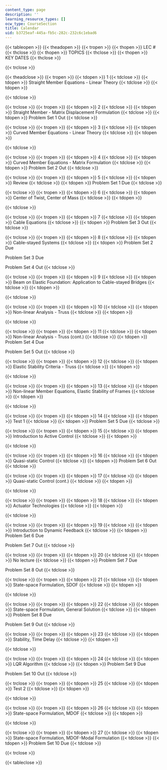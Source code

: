 ```yaml
---
content_type: page
description: ''
learning_resource_types: []
ocw_type: CourseSection
title: Calendar
uid: b3725eaf-445a-fb5c-282c-232c6c1ebad6
---
```


{{< tableopen >}}
{{< theadopen >}}
{{< tropen >}}
{{< thopen >}}
LEC #
{{< thclose >}}
{{< thopen >}}
TOPICS
{{< thclose >}}
{{< thopen >}}
KEY DATES
{{< thclose >}}

{{< trclose >}}

{{< theadclose >}}
{{< tropen >}}
{{< tdopen >}}
1
{{< tdclose >}}
{{< tdopen >}}
Straight Member Equations - Linear Theory
{{< tdclose >}}
{{< tdopen >}}

{{< tdclose >}}

{{< trclose >}}
{{< tropen >}}
{{< tdopen >}}
2
{{< tdclose >}}
{{< tdopen >}}
Straight Member - Matrix Displacement Formulation
{{< tdclose >}}
{{< tdopen >}}
Problem Set 1 Out
{{< tdclose >}}

{{< trclose >}}
{{< tropen >}}
{{< tdopen >}}
3
{{< tdclose >}}
{{< tdopen >}}
Curved Member Equations - Linear Theory
{{< tdclose >}}
{{< tdopen >}}

{{< tdclose >}}

{{< trclose >}}
{{< tropen >}}
{{< tdopen >}}
4
{{< tdclose >}}
{{< tdopen >}}
Curved Member Equations - Matrix Formulation
{{< tdclose >}}
{{< tdopen >}}
Problem Set 2 Out
{{< tdclose >}}

{{< trclose >}}
{{< tropen >}}
{{< tdopen >}}
5
{{< tdclose >}}
{{< tdopen >}}
Review
{{< tdclose >}}
{{< tdopen >}}
Problem Set 1 Due
{{< tdclose >}}

{{< trclose >}}
{{< tropen >}}
{{< tdopen >}}
6
{{< tdclose >}}
{{< tdopen >}}
Center of Twist, Center of Mass
{{< tdclose >}}
{{< tdopen >}}

{{< tdclose >}}

{{< trclose >}}
{{< tropen >}}
{{< tdopen >}}
7
{{< tdclose >}}
{{< tdopen >}}
Cable Equations
{{< tdclose >}}
{{< tdopen >}}
Problem Set 3 Out
{{< tdclose >}}

{{< trclose >}}
{{< tropen >}}
{{< tdopen >}}
8
{{< tdclose >}}
{{< tdopen >}}
Cable-stayed Systems
{{< tdclose >}}
{{< tdopen >}}
Problem Set 2 Due  
  
Problem Set 3 Due  
  
Problem Set 4 Out
{{< tdclose >}}

{{< trclose >}}
{{< tropen >}}
{{< tdopen >}}
9
{{< tdclose >}}
{{< tdopen >}}
Beam on Elastic Foundation: Application to Cable-stayed Bridges
{{< tdclose >}}
{{< tdopen >}}

{{< tdclose >}}

{{< trclose >}}
{{< tropen >}}
{{< tdopen >}}
10
{{< tdclose >}}
{{< tdopen >}}
Non-linear Analysis - Truss
{{< tdclose >}}
{{< tdopen >}}

{{< tdclose >}}

{{< trclose >}}
{{< tropen >}}
{{< tdopen >}}
11
{{< tdclose >}}
{{< tdopen >}}
Non-linear Analysis - Truss (cont.)
{{< tdclose >}}
{{< tdopen >}}
Problem Set 4 Due  
  
Problem Set 5 Out
{{< tdclose >}}

{{< trclose >}}
{{< tropen >}}
{{< tdopen >}}
12
{{< tdclose >}}
{{< tdopen >}}
Elastic Stability Criteria - Truss
{{< tdclose >}}
{{< tdopen >}}

{{< tdclose >}}

{{< trclose >}}
{{< tropen >}}
{{< tdopen >}}
13
{{< tdclose >}}
{{< tdopen >}}
Non-linear Member Equations, Elastic Stability of Frames
{{< tdclose >}}
{{< tdopen >}}

{{< tdclose >}}

{{< trclose >}}
{{< tropen >}}
{{< tdopen >}}
14
{{< tdclose >}}
{{< tdopen >}}
Test 1
{{< tdclose >}}
{{< tdopen >}}
Problem Set 5 Due
{{< tdclose >}}

{{< trclose >}}
{{< tropen >}}
{{< tdopen >}}
15
{{< tdclose >}}
{{< tdopen >}}
Introduction to Active Control
{{< tdclose >}}
{{< tdopen >}}

{{< tdclose >}}

{{< trclose >}}
{{< tropen >}}
{{< tdopen >}}
16
{{< tdclose >}}
{{< tdopen >}}
Quasi-static Control
{{< tdclose >}}
{{< tdopen >}}
Problem Set 6 Out
{{< tdclose >}}

{{< trclose >}}
{{< tropen >}}
{{< tdopen >}}
17
{{< tdclose >}}
{{< tdopen >}}
Quasi-static Control (cont.)
{{< tdclose >}}
{{< tdopen >}}

{{< tdclose >}}

{{< trclose >}}
{{< tropen >}}
{{< tdopen >}}
18
{{< tdclose >}}
{{< tdopen >}}
Actuator Technologies
{{< tdclose >}}
{{< tdopen >}}

{{< tdclose >}}

{{< trclose >}}
{{< tropen >}}
{{< tdopen >}}
19
{{< tdclose >}}
{{< tdopen >}}
Introduction to Dynamic Feedback
{{< tdclose >}}
{{< tdopen >}}
Problem Set 6 Due  
  
Problem Set 7 Out
{{< tdclose >}}

{{< trclose >}}
{{< tropen >}}
{{< tdopen >}}
20
{{< tdclose >}}
{{< tdopen >}}
No lecture
{{< tdclose >}}
{{< tdopen >}}
Problem Set 7 Due  
  
Problem Set 8 Out
{{< tdclose >}}

{{< trclose >}}
{{< tropen >}}
{{< tdopen >}}
21
{{< tdclose >}}
{{< tdopen >}}
State-space Formulation, SDOF
{{< tdclose >}}
{{< tdopen >}}

{{< tdclose >}}

{{< trclose >}}
{{< tropen >}}
{{< tdopen >}}
22
{{< tdclose >}}
{{< tdopen >}}
State-space Formulation, General Solution
{{< tdclose >}}
{{< tdopen >}}
Problem Set 8 Due  
  
Problem Set 9 Out
{{< tdclose >}}

{{< trclose >}}
{{< tropen >}}
{{< tdopen >}}
23
{{< tdclose >}}
{{< tdopen >}}
Stability, Time Delay
{{< tdclose >}}
{{< tdopen >}}

{{< tdclose >}}

{{< trclose >}}
{{< tropen >}}
{{< tdopen >}}
24
{{< tdclose >}}
{{< tdopen >}}
LQR Algorithm
{{< tdclose >}}
{{< tdopen >}}
Problem Set 9 Due  
  
Problem Set 10 Out
{{< tdclose >}}

{{< trclose >}}
{{< tropen >}}
{{< tdopen >}}
25
{{< tdclose >}}
{{< tdopen >}}
Test 2
{{< tdclose >}}
{{< tdopen >}}

{{< tdclose >}}

{{< trclose >}}
{{< tropen >}}
{{< tdopen >}}
26
{{< tdclose >}}
{{< tdopen >}}
State-space Formulation, MDOF
{{< tdclose >}}
{{< tdopen >}}

{{< tdclose >}}

{{< trclose >}}
{{< tropen >}}
{{< tdopen >}}
27
{{< tdclose >}}
{{< tdopen >}}
State-space Formulation, MDOF-Modal Formulation
{{< tdclose >}}
{{< tdopen >}}
Problem Set 10 Due
{{< tdclose >}}

{{< trclose >}}

{{< tableclose >}}